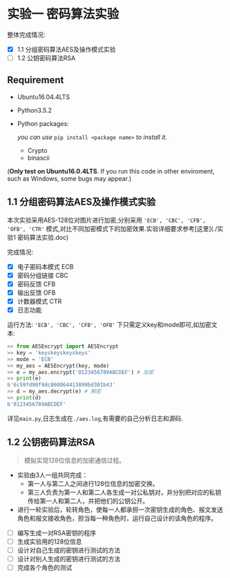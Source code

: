 # 实验一 密码算法实验

整体完成情况:
- [x] 1.1 分组密码算法AES及操作模式实验
- [ ] 1.2 公钥密码算法RSA

## Requirement
- Ubuntu16.04.4LTS
- Python3.5.2
- Python packages:

	*you can use* `pip install <package name>` *to install it.*
    - Crypto
    - binascii

(**Only test on Ubuntu16.0.4LTS**. If you run this code in other enviroment, such as Windows, some bugs may appear.)

## 1.1 分组密码算法AES及操作模式实验
本次实验采用AES-128位对图片进行加密,分别采用 `'ECB', 'CBC', 'CFB', 'OFB', 'CTR'` 模式,对比不同加密模式下的加密效果.实验详细要求参考[这里](./实验1  密码算法实验.doc)

完成情况:

- [x] 电子密码本模式 ECB
- [x] 密码分组链接 CBC
- [x] 密码反馈 CFB
- [x] 输出反馈 OFB
- [x] 计数器模式 CTR
- [x] 日志功能

运行方法:
`'ECB', 'CBC', 'CFB', 'OFB'` 下只需定义key和mode即可,如加密文本:
``` Python
>> from AESEncrypt import AESEncrypt
>> key = 'keyskeyskeyskeys'
>> mode = 'ECB'
>> my_aes = AESEncrypt(key, mode)
>> e = my_aes.encrypt('0123456789ABCDEF') # 加密
>> print(e)
b'6c59fd98f9dc860064413899bd301b43'
>> d = my_aes.decrypt(e) # 解密
>> print(d)
b'0123456789ABCDEF'
```
详见`main.py`,日志生成在`./aes.log`,有需要的自己分析日志和源码.

## 1.2 公钥密码算法RSA

> 模拟实现128位信息的加密通信过程。
 - 实验由3人一组共同完成：
 	- 第一人与第二人之间进行128位信息的加密交换。
 	- 第三人负责为第一人和第二人各生成一对公私钥对，并分别把对应的私钥传给第一人和第二人，并把他们的公钥公开。
 - 进行一轮实验后，轮转角色，使每一人都承担一次密钥生成的角色、报文发送角色和报文接收角色，担当每一种角色时，运行自己设计的该角色的程序。

- [ ] 编写生成一对RSA密钥的程序
- [ ] 生成实验用的128位信息
- [ ] 设计对自己生成的密钥进行测试的方法
- [ ] 设计对别人生成的密钥进行测试的方法
- [ ] 完成各个角色的测试